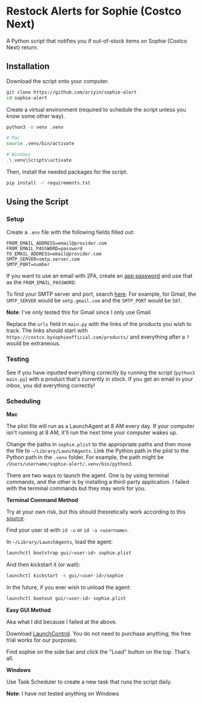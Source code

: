 # Restock Alerts for Sophie (Costco Next)

A Python script that notifies you if out-of-stock items on Sophie (Costco Next) return. 

## Installation

Download the script onto your computer.

```bash
git clone https://github.com/ariyin/sophie-alert
cd sophie-alert
```

Create a virtual environment (required to schedule the script unless you know some other way).

```bash
python3 -m venv .venv
```

```bash
# Mac
source .venv/bin/activate

# Windows
.\.venv\Scripts\activate
```

Then, install the needed packages for the script.

```bash
pip install -r requirements.txt
```

## Using the Script

### Setup

Create a `.env` file with the following fields filled out:

```
FROM_EMAIL_ADDRESS=email@provider.com
FROM_EMAIL_PASSWORD=password
TO_EMAIL_ADDRESS=email@provider.com
SMTP_SERVER=smtp.server.com
SMTP_PORT=number
```

If you want to use an email with 2FA, create an [app password](https://myaccount.google.com/apppasswords) and use that as the `FROM_EMAIL_PASSWORD`.

To find your SMTP server and port, search [here](https://domar.com/pages/smtp_pop3_server). For example, for Gmail, the `SMTP_SERVER` would be `smtp.gmail.com` and the `SMTP_PORT` would be `587`.

**Note**: I've only tested this for Gmail since I only use Gmail

Replace the `urls` field in `main.py` with the links of the products you wish to track. The links should start with `https://costco.bysophieofficial.com/products/` and everything after a `?` would be extraneous.

### Testing

See if you have inputted everything correctly by running the script (`python3 main.py`) with a product that's currently in stock. If you get an email in your inbox, you did everything correctly! 

### Scheduling

**Mac**

The plist file will run as a LaunchAgent at 8 AM every day. If your computer isn't running at 8 AM, it'll run the next time your computer wakes up.

Change the paths in `sophie.plist` to the appropriate paths and then move the file to `~/Library/LaunchAgents`. Link the Python path in the plist to the Python path in the `.venv` folder. For example, the path might be `/Users/username/sophie-alert/.venv/bin/python3`.

There are two ways to launch the agent. One is by using terminal commands, and the other is by installing a third-party application. I failed with the terminal commands but they may work for you.

**Terminal Command Method**

Try at your own risk, but this should theoretically work according to this [source](https://davidhamann.de/2018/03/13/setting-up-a-launchagent-macos-cron/).

Find your user id with `id -u` or `id -u <username>`.

In `~/Library/LaunchAgents`, load the agent:

```bash
launchctl bootstrap gui/<user-id> sophie.plist
```

And then kickstart it (or wait):

```bash
launchctl kickstart -k gui/<user-id>/sophie
```

In the future, if you ever wish to unload the agent:

```bash
launchctl bootout gui/<user-id> sophie.plist
```

**Easy GUI Method**

Aka what I did because I failed at the above.

Download [LaunchControl](https://www.soma-zone.com/LaunchControl/). You do not need to purchase anything; the free trial works for our purposes.

Find sophie on the side bar and click the "Load" button on the top. That's all.

**Windows**

Use Task Scheduler to create a new task that runs the script daily.

**Note**: I have not tested anything on Windows
